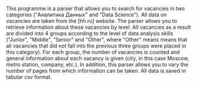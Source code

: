 This programme is a parser that allows you to search for vacancies in two categories ("Аналитика Данных" and "Data Science"). All data on vacancies are taken from the [hh.ru] website. The parser allows you to retrieve information about these vacancies by level. 
All vacancies as a result are divided into 4 groups according to the level of data analysis skills ("Junior", "Middle", "Senior" and "Other", where "Other" means means that all vacancies that did not fall into the previous three groups were placed in this category). For each group, the number of vacancies is counted and general information about each vacancy is given (city, in this case Moscow, metro station, company, etc.). In addition, this parser allows you to vary the number of pages from which information can be taken. All data is saved in tabular csv format.
